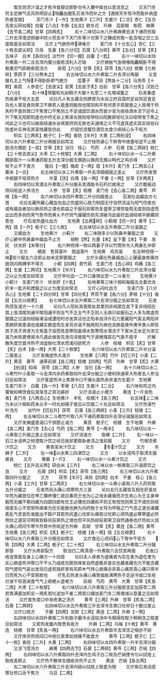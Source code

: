 <!-- { "loadSidebar": true } -->
　　取生防渍汁温之才免冷食服讫即卧勿令入腰中故也以意消息之
　　又天门冬煎主定肺气去风热明目止喘麤血腥乳石发冷而补之方【通按天冬性冷而能补病虚热者宜服】
　　天门冬汁【一升】生地黄汁【二升】生姜汁【二合】杏仁【五合去皮尖研如膏】白蜜【八合】牛酥【五合】欵冬花　升麻　百部根　紫菀　麻黄【去节各二两】甘草【四两炙】
　　右十二味切以水八升煮麻黄去沫下诸药煎取二升去滓澄滤铜器中防火煎去半下天门冬等汁次第下之錬成煎取一匙含咽之日三五度取差忌如常法
　　又疗上气肺热呼沸唾方
　　麦门冬【十分去心】杏仁【三十枚去皮尖研】贝母　生姜【各六分切】石膏【八分碎】黄芩【五分】甘草【炙】五味子　白术【各四分】淡竹叶【切一握】白蜜【一匙】
　　右十一味切以水四升煮取一升二合去滓内蜜分服若湏利入芒硝
　　又疗肺胀气急呀嗷喘麤眠卧不得极重恐气即絶紫菀汤方
　　紫菀【六分】甘草【炙】茯苓【各八分】槟榔【七枚碎】葶苈子【三分熬末之】
　　右五味切以水六升煮取二升去滓分再服
　　又宜服丸主上气呀不得卧卧即气絶方
　　芸薹子　葶沥【熬各十二分】马兠苓【十颗】紫菀　人参杏仁【去皮尖】皂荚【去皮子炙】白前　甘草【各六分炙】汉防己【八分】
　　右十味筛蜜和丸如桐子大服十丸至二十丸増减量之
　　石发兼虚热痰澼干呕方五首
　　论曰凡人有五藏合则脾胃为水谷之府且国府足谷则足食足兵也人胃足食则荣卫不厥若人能食则能悦也隂阳和平有何患乎若服食之人皆増于热失时不食则胃口干焦胃口干焦则土不足或因饮酒水而食少变为痰结酒水流下迎令上升下焦无阳即阳虚也中府无谷上焦渐炎致阳呕哕经曰阳数即呕吐又曰呕哕发下焦之间此之义也可以破痰结通水谷填胃府则无咎也夫通填之义不可虚其虚实其实岐伯曰防虚补实神去其室他藏皆仿此
　　疗因饥空腹饮酒饮水食少痰结心头干呕方
　　枳实【三两炙】栀子仁【一两】香防【半升】大黄【二两别浸】
　　右四味切以水六升煮取二升分再服忌如常法
　　又疗结热澼心下肿胷中痞塞呕逆不止鴈肪汤方鴈肪【一具】甘草【炙】当归　桂心　芍药　人参　石膏【各二两碎】桃仁【三十枚去皮尖】大枣【二十枚擘】大黄【二两】
　　右十味切以水一斗二升煮鴈肪取汁一斗煮诸药取五升去滓分服无鴈肪以鴈肉无鴈以鸭代之鸡亦得
　　又疗呕不止不下食方
　　薤白【一握】橘皮【一两】豉【半升】麦门冬【二两去心】粟米【一合】
　　右五味切以水三升煮取一升去滓细细服之差止
　　又疗热发胷中痰醋干呕烦热方
　　半夏【洗】白薇【各一两】干姜【一两】甘草【半两炙】
　　右四味切以苦酒五升煮取三升分服夫苦酒能令石朽烂故用之
　　又疗数振动烦闷呕逆人参汤方
　　人参　甘草【炙】栝楼　麦门冬【去心各二两】黄芩　芦根【各一两】
　　右六味切以水四升煮取二升分四服差止
　　石发吐血衂血方七首
　　论曰五藏所藏心藏血也血之伤盛则心脱力制固无守自然流溢为阳气伤故也或有衂血者加以肺风热之谓也若益之于服石则客热复盛荣卫増劳旋周无度则投虚而出出而多则伤荣气色夺而黄乆不疗则气撮撮伤损先湏破汚血留好血调经络平腑藏则愈也
　　疗石发热盛吐血方
　　生地黄【五两碎】小蓟根【切一升】黄芩【二两】豉【一升】栀子仁【三七枚】
　　右五味切以水五升煮取二升分温服之
　　又衂血方
　　生地黄汁　小蓟汁
　　右二味随多少以防鼻中兼服之良
　　又疗心腑中热甚鼻中衂血不止方
　　胡粉【熬】光墨【末】釡下墨【末】干姜　发灰　伏龙肝【末等分】
　　右六种但得一物以两碁子许以竹筒吹令入两鼻孔中即止
　　又方
　　橘皮　苍耳茎叶　翘遥茎叶　生地黄　鸡苏苖
　　右五种但得一味绞汁服五六合即止如未定即更服之
　　又疗头痛壮热鼻衂血心上硬遍身疼痛四肢烦闷两膊举不得方
　　小蓟【四两】青竹茹　生麦门冬【去心碎】鸡蘓【各三两】生姜【二两切】生地黄汁【半斤】
　　右六味切以水九升煮取三升去滓分服之以止为度忌如常法
　　又疗卒吐血一二升口鼻俱出至一二斗者方
　　生地黄汁　小蓟汁　生麦门冬汁　伏龙肝【十匙】
　　右地黄等三味汁相和每服五合着伏龙肝末一匙许和搅服之以止为度忌如常法
　　又疗心闷吐血方
　　生麦门冬【八分去心】生地黄【二十四分碎】甘草【四分炙】荠苊干姜【各六分】茅根【十分】香豉【五合以绵褁】
　　右七味切以水五升煮取二升去滓分服之忌如常法
　　石发热烦及渴方一十六首
　　论曰凡人阳处其表隂处其里则非纯隂在其下复非纯阳在其上皆湏隂阳通平隂阳通平则五气不乏五气不乏则人无病只如服石之人多为隂虚而服摄之过温则经脉凑溢或遭阳时亦发其证也正阳本自浮升石力更藏阳气客主两阳并蒸肺肝故患渴也或藏实腑虚而生发背亦渴不独两阳为祸也且肺是庚辛庚辛畏火即告其子其子肾肾为壬癸虽子投而性恶寒阳虽得水暂寒而水潜流于下客水正水足为滂沱渴乃未除更増肾冷凡遇此候皆先泄沟渎致隂气于肾微理其石气孰不痊乎
　　疗解散失度饮食冷热不消虚胀吐清水而渴闷欲死方
　　人参　栝楼　枳实【炙】甘草【炙】白术【各一两】大枣【二十枚擘】
　　右六味切以水六升煮取二升半分温二服差止
　　又疗发痈虚热大渴方
　　生地黄【八两】竹叶【切三升】小麦【二升】黄芪　黄芩　通草前胡【各三两】栝楼【四两】芍药　升麻　甘草【炙】大黄
　　【别浸】知母　茯苓【各二两】人参　当归【各一两】
　　右十六味切以水二斗煮竹叶小麦取一斗去滓内余药煮取四升去滓分服之小便利除通草大热者去人参当归忌如常法
　　又疗客虚热冲上焦胷中口干燥头面热赤并渴方生葛汁　生地黄　生麦门冬汁　白蜜【各一升】枣膏【八合】生姜汁【二合】
　　右六味和煎之内蜜候如稀饧食后渐渐含之其功甚妙
　　又疗消渴止小便方
　　黄连【一斤金色者】麦门冬【八两去心】生地黄汁　羊乳　栝楼汁【各三两】
　　右五味上二味为末以汁相和药末众手一时丸如梧子食后以饮服二十丸忌如常法
　　又疗热渴竹叶汤方
　　淡竹叶【切五升】茯苓　石膏【各三两碎】小麦【三升】栝楼【二两】
　　右五味切以水二斗煮竹叶取八升下诸药煮取四升去滓分温服忌如常法
　　又疗发痈盛患渴口干排脓止渴方
　　黄芪　栀子仁　栝楼　生干地黄　升麻【各二两】麦门冬【去心】芍药【各二两】黄芩【一两半】
　　右八味切以水一斗煮取三升服之差止忌如常法
　　又疗消渴方
　　取螺【二升】
　　右一味以一石江水浸养之倾澄取汁饮之经日放却更取新者渍之准前服
　　又方
　　竹根浓煮汁饮之
　　又方
　　煮青梁米汁饮之
　　又方
　　冬汁饮之
　　又方
　　冬麻子【二升】
　　右一味以水煮三四沸饮之
　　又方
　　以水浸鸡子取清生服甚良
　　又方
　　黄蘗【一斤】
　　右一味切以水一斗煮汁饮之
　　又方
　　桃仁【五升去尖熬】研白米【三升】
　　右二味以水一斛煮取三升渴即饮之良
　　又方
　　石膏【碎】枳实【炙】茯苓【各三两】
　　右三味切以水九升煮取四升分服之
　　又方
　　茯苓【半斤】泽防【四两】白术　干姜　桂心【各三两】小麦【三升】甘草【二两炙】
　　右七味切以水一斗煮小麦取八升入药煎取五升分服之
　　石发热风头痛心烦寒热方三首
　　论曰五行五藏皆互相生肝虽处中而为藏首位在甲乙懐养懐仁故应春而王也为心之母余藏循而次生焉心为王主身神毅而无纎不察四藏为四鄙四鄙有忧王必懐忧四藏和平则王有悦悦则荣卫不错忧则经络患生心不受邪所病者为忧乐能致也肺为风府施于太穹为呼吸之门气息之道也诸藏紊乱气息皆形谁能出不繇户耳若热风盛心忧即头痛若过忧即心烦热盛必寒寒盛必热倚伏之道足可明焉皆繇风狂邪热之谓也但平风热抑狂邪荣卫自然通泰也疗热如火烧头痛心烦闷乍寒乍热胷中热呕逆方升麻　前胡　甘草【炙】黄连【各二两】黄芩　生地黄【各三两】枳实【炙】栀子仁　栝楼【各一两】豉【五合绵褁】
　　右十味切以水八升煮取三升分服忌如常法
　　又疗食讫心烦闷心下胷中不安方
　　陈【四两】大黄【二两】栀子仁【二十枚】
　　右三味切以水五升煮取二升分服即差
　　又疗头疼欲裂方
　　取当归二两清酒一升煮取六合饮至再服
　　石发口疮连胷面及身上心痛方一十四首
　　论曰夫人痒者为虚痛者为实在表为虚在里为实心肺虚热冲胷口干干乆乃成疮生脓则痒矣自然虚极非是实也藏者藏也为不能含藏阳气使阳气妄出发则日虚若独肝家有风即木气抟心故痛亦非真心痛苦真心痛只得半日而死为心不受邪故也
　　疗乳石热发头痛心痛胷恊胀满寒热手足逆冷或口生疮烂或干呕恶闻食气气上欲絶乆虚者方
　　前胡　芍药　黄芩　大黄　甘草【炙各二两】大枣【二十枚擘】
　　右六味切以水八升煮取三升分服若坚实加茯苓二两若胷满塞加枳实一两炙若吐逆加干姜二两若口燥加麦门冬二两増减以意量之忌如常法
　　又疗食失度口中发疮潄之汤方
　　黄芩【三两】升麻　甘草【炙各二两】石膏【二两碎】
　　右四味切以水五升煮取三升去滓冷含漱口吐却日十数过差止
　　又疗口疮方
　　子蘗【四两】龙胆【三两】黄连【二两】升麻【一两】
　　右四味切以水四升煮取二升别取子蘗冷水浸投汤中令相得绞取汁稍稍含之取差忌如常法
　　又若热发腹内胷悉有疮方
　　升麻【二两】乌梅【十枚】黄芩　黄连　栝楼　甘草【炙各一两】
　　右六味切以水五升煮取半去滓含之咽亦不妨
　　又疗体赤热烦闷口中疮烂表里如烧痛不能食方
　　黄芩【三两】栀子仁【二十一枚】香防【二升】大黄【二两】
　　右四味切以水四升煮取一升半去滓分服
　　又涂飞雪汤方
　　麻黄【四两去节】石膏【二两碎】黄芩【三两】芒硝【四两】
　　右四味切以水八升煮取四升去滓内生鸡子白二枚及芒硝搅令匀以拭疮上取疮差即止
　　又疗热不散体生细疮并热不止方
　　黄连　芒硝【各五两】
　　右二味切以水六升煮取三升去滓内硝以拭疮上取差为限
　　又疗紫石发动恶寒壮热口舌干焦方
　　乌豆【二两】
